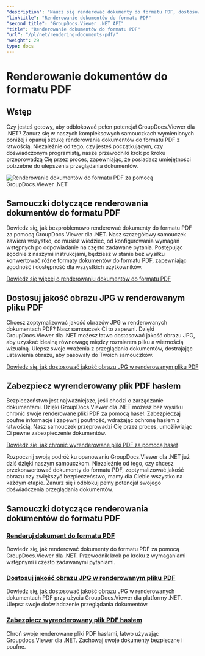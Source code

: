 ```yaml
---
"description": "Naucz się renderować dokumenty do formatu PDF, dostosowywać jakość obrazu JPG i chronić pliki PDF hasłami, korzystając z samouczków GroupDocs.Viewer dla platformy .NET."
"linktitle": "Renderowanie dokumentów do formatu PDF"
"second_title": "GroupDocs.Viewer .NET API"
"title": "Renderowanie dokumentów do formatu PDF"
"url": "/pl/net/rendering-documents-pdf/"
"weight": 29
type: docs
---
```

# Renderowanie dokumentów do formatu PDF


## Wstęp

Czy jesteś gotowy, aby odblokować pełen potencjał GroupDocs.Viewer dla .NET? Zanurz się w naszych kompleksowych samouczkach wymienionych poniżej i opanuj sztukę renderowania dokumentów do formatu PDF z łatwością. Niezależnie od tego, czy jesteś początkującym, czy doświadczonym programistą, nasze przewodniki krok po kroku przeprowadzą Cię przez proces, zapewniając, że posiadasz umiejętności potrzebne do ulepszenia przeglądania dokumentów.

![Renderowanie dokumentów do formatu PDF za pomocą GroupDocs.Viewer .NET](/viewer/rendering-documents-pdf/image.png)

## Samouczki dotyczące renderowania dokumentów do formatu PDF

Dowiedz się, jak bezproblemowo renderować dokumenty do formatu PDF za pomocą GroupDocs.Viewer dla .NET. Nasz szczegółowy samouczek zawiera wszystko, co musisz wiedzieć, od konfigurowania wymagań wstępnych po odpowiadanie na często zadawane pytania. Postępując zgodnie z naszymi instrukcjami, będziesz w stanie bez wysiłku konwertować różne formaty dokumentów do formatu PDF, zapewniając zgodność i dostępność dla wszystkich użytkowników.

[Dowiedz się więcej o renderowaniu dokumentów do formatu PDF](./render-to-pdf/)

## Dostosuj jakość obrazu JPG w renderowanym pliku PDF

Chcesz zoptymalizować jakość obrazów JPG w renderowanych dokumentach PDF? Nasz samouczek Ci to zapewni. Dzięki GroupDocs.Viewer dla .NET możesz łatwo dostosować jakość obrazu JPG, aby uzyskać idealną równowagę między rozmiarem pliku a wiernością wizualną. Ulepsz swoje wrażenia z przeglądania dokumentów, dostrajając ustawienia obrazu, aby pasowały do Twoich samouczków.

[Dowiedz się, jak dostosować jakość obrazu JPG w renderowanym pliku PDF](./adjust-jpg-quality-pdf/)

## Zabezpiecz wyrenderowany plik PDF hasłem

Bezpieczeństwo jest najważniejsze, jeśli chodzi o zarządzanie dokumentami. Dzięki GroupDocs.Viewer dla .NET możesz bez wysiłku chronić swoje renderowane pliki PDF za pomocą haseł. Zabezpieczaj poufne informacje i zapewnij poufność, wdrażając ochronę hasłem z łatwością. Nasz samouczek przeprowadzi Cię przez proces, umożliwiając Ci pewne zabezpieczenie dokumentów.

[Dowiedz się, jak chronić wyrenderowane pliki PDF za pomocą haseł](./protect-pdf/)

Rozpocznij swoją podróż ku opanowaniu GroupDocs.Viewer dla .NET już dziś dzięki naszym samouczkom. Niezależnie od tego, czy chcesz przekonwertować dokumenty do formatu PDF, zoptymalizować jakość obrazu czy zwiększyć bezpieczeństwo, mamy dla Ciebie wszystko na każdym etapie. Zanurz się i odblokuj pełny potencjał swojego doświadczenia przeglądania dokumentów.
## Samouczki dotyczące renderowania dokumentów do formatu PDF
### [Renderuj dokument do formatu PDF](./render-to-pdf/)
Dowiedz się, jak renderować dokumenty do formatu PDF za pomocą GroupDocs.Viewer dla .NET. Przewodnik krok po kroku z wymaganiami wstępnymi i często zadawanymi pytaniami.
### [Dostosuj jakość obrazu JPG w renderowanym pliku PDF](./adjust-jpg-quality-pdf/)
Dowiedz się, jak dostosować jakość obrazu JPG w renderowanych dokumentach PDF przy użyciu GroupDocs.Viewer dla platformy .NET. Ulepsz swoje doświadczenie przeglądania dokumentów.
### [Zabezpiecz wyrenderowany plik PDF hasłem](./protect-pdf/)
Chroń swoje renderowane pliki PDF hasłami, łatwo używając Groupdocs.Viewer dla .NET. Zachowaj swoje dokumenty bezpieczne i poufne.
